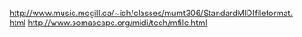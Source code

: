 http://www.music.mcgill.ca/~ich/classes/mumt306/StandardMIDIfileformat.html
http://www.somascape.org/midi/tech/mfile.html
